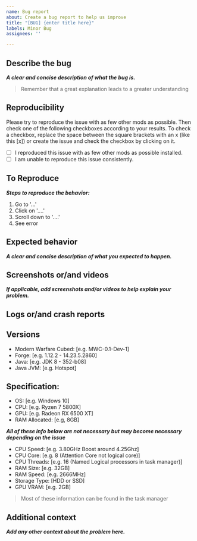```yaml
---
name: Bug report
about: Create a bug report to help us improve
title: "[BUG] {enter title here}"
labels: Minor Bug
assignees: ''

---
```


## Describe the bug

***A clear and concise description of what the bug is.***

> Remember that a great explanation leads to a greater understanding

## Reproducibility
Please try to reproduce the issue with as few other mods as possible. Then check one of the following checkboxes according to your results. To check a checkbox, replace the space between the square brackets with an x (like this [x]) or create the issue and check the checkbox by clicking on it.

- [ ] I reproduced this issue with as few other mods as possible installed.
- [ ] I am unable to reproduce this issue consistently.

## To Reproduce

***Steps to reproduce the behavior:***

1. Go to '...'
2. Click on '....'
3. Scroll down to '....'
4. See error

## Expected behavior

***A clear and concise description of what you expected to happen.***

## Screenshots or/and videos

***If applicable, add screenshots and/or videos to help explain your problem.***

## Logs or/and crash reports

## Versions

- Modern Warfare Cubed: [e.g. MWC-0.1-Dev-1] 
- Forge: [e.g. 1.12.2 - 14.23.5.2860]
- Java: [e.g. JDK 8 - 352-b08]
- Java JVM: [e.g. Hotspot]

## Specification:

- OS: [e.g. Windows 10]
- CPU: [e.g. Ryzen 7 5800X]
- GPU: [e.g. Radeon RX 6500 XT]
- RAM Allocated: [e.g, 8GB]

***All of these info below are not necessary but may become necessary depending on the issue***

- CPU Speed: [e.g. 3.80GHz Boost around 4.25Ghz]
- CPU Core: [e.g. 8 (Attention Core not logical core)]
- CPU Threads: [e.g. 16 (Named Logical processors in task manager)]
- RAM Size: [e.g. 32GB]
- RAM Speed: [e.g. 2666MHz]
- Storage Type: [HDD or SSD]
- GPU VRAM: [e.g. 2GB]

> Most of these information can be found in the task manager

## Additional context

***Add any other context about the problem here.***
